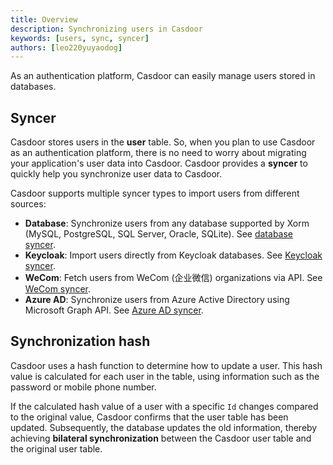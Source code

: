 ```yaml
---
title: Overview
description: Synchronizing users in Casdoor
keywords: [users, sync, syncer]
authors: [leo220yuyaodog]
---
```


As an authentication platform, Casdoor can easily manage users stored in databases.

## Syncer

Casdoor stores users in the **user** table. So, when you plan to use Casdoor as an authentication platform, there is no need to worry about migrating your application's user data into Casdoor. Casdoor provides a **syncer** to quickly help you synchronize user data to Casdoor.

Casdoor supports multiple syncer types to import users from different sources:

- **Database**: Synchronize users from any database supported by Xorm (MySQL, PostgreSQL, SQL Server, Oracle, SQLite). See [database syncer](/docs/syncer/Database).
- **Keycloak**: Import users directly from Keycloak databases. See [Keycloak syncer](/docs/syncer/Keycloak).
- **WeCom**: Fetch users from WeCom (企业微信) organizations via API. See [WeCom syncer](/docs/syncer/WeCom).
- **Azure AD**: Synchronize users from Azure Active Directory using Microsoft Graph API. See [Azure AD syncer](/docs/syncer/AzureAD).

## Synchronization hash

Casdoor uses a hash function to determine how to update a user. This hash value is calculated for each user in the table, using information such as the password or mobile phone number.

If the calculated hash value of a user with a specific `Id` changes compared to the original value, Casdoor confirms that the user table has been updated. Subsequently, the database updates the old information, thereby achieving **bilateral synchronization** between the Casdoor user table and the original user table.
